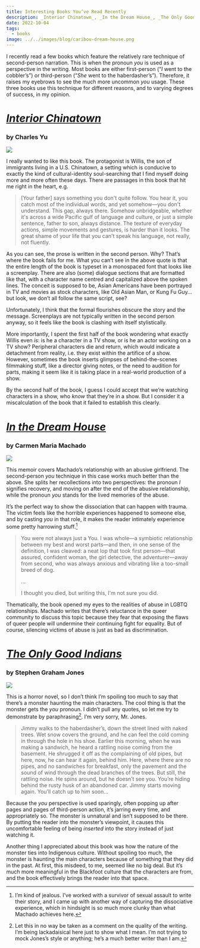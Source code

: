 ```yaml
---
title: Interesting Books You’ve Read Recently
description: _Interior Chinatown_, _In the Dream House_, _The Only Good Indians_
date: 2022-10-04
tags:
  - books
image: ../../images/blog/caribou-dream-house.png
---
```


I recently read a few books which feature the relatively rare technique of second-person narration. This is when the pronoun _you_ is used as a perspective in the writing. Most books are either first-person (“_I_ went to the cobbler’s”) or third-person (“_She_ went to the haberdasher’s”). Therefore, it raises my eyebrows to see the much more uncommon _you_ usage. These three books use this technique for different reasons, and to varying degrees of success, in my opinion.

# [_Interior Chinatown_](https://app.thestorygraph.com/books/9ff7b20b-07f7-4d3d-a4f7-7ca29900e7d3)
### by Charles Yu

![](../../images/blog/interior-chinatown.jpeg)

I really wanted to like this book. The protagonist is Willis, the son of immigrants living in a U.S. Chinatown, a setting which is conducive to exactly the kind of cultural-identity soul-searching that I find myself doing more and more often these days. There are passages in this book that hit me right in the heart, e.g.

> [Your father] says something you don't quite follow. You hear it, you catch most of the individual words, and yet somehow—you don't understand. This gap, always there. Somehow unbridgeable, whether it's across a wide Pacific gulf of language and culture, or just a simple sentence, father to son, always distance. The texture of everyday actions, simple movements and gestures, is harder than it looks. The great shame of your life that you can't speak his language, not really, not fluently.

As you can see, the prose is written in the second person. Why? That’s where the book fails for me. What you can’t see in the above quote is that the entire length of the book is typeset in a monospaced font that looks like a screenplay. There are also (some) dialogue sections that are formatted like that, with a character name centred and capitalized above the spoken lines. The conceit is supposed to be, Asian Americans have been portrayed in TV and movies as stock characters, like Old Asian Man, or Kung Fu Guy… but look, we don’t all follow the same script, see?

Unfortunately, I think that the formal flourishes obscure the story and the message. Screenplays are not typically written in the second person anyway, so it feels like the book is clashing with itself stylistically.

More importantly, I spent the first half of the book wondering what exactly Willis even _is_: is he a character in a TV show, or is he an actor working on a TV show? Peripheral characters die and return, which would indicate a detachment from reality, i.e. they exist within the artifice of a show. However, sometimes the book inserts glimpses of behind-the-scenes filmmaking stuff, like a director giving notes, or the need to audition for parts, making it seem like it is taking place in a real-world production of a show.

By the second half of the book, I guess I could accept that we’re watching characters in a show, who _know_ that they’re in a show. But I consider it a miscalculation of the book that it failed to establish this clearly.

# [_In the Dream House_](https://app.thestorygraph.com/books/2048effe-bd2c-4766-9abe-23e80576667b)
### by Carmen Maria Machado

![](../../images/blog/in-the-dream-house.jpeg)

This memoir covers Machado’s relationship with an abusive girlfriend. The second-person _you_ technique in this case works much better than the above. She splits her recollections into two perspectives: the pronoun _I_ signifies recovery, and moving on after the end of the abusive relationship, while the pronoun _you_ stands for the lived memories of the abuse.

It’s the perfect way to show the dissociation that can happen with trauma. The victim feels like the horrible experiences happened to someone else, and by casting _you_ in that role, it makes the reader intimately experience some pretty harrowing stuff.[^1]

> You were not always just a You. I was whole—a symbiotic relationship between my best and worst parts—and then, in one sense of the definition, I was cleaved: a neat lop that took first person—that assured, confident woman, the girl detective, the adventurer—away from second, who was always anxious and vibrating like a too-small breed of dog.
> 
> …
> 
> I thought you died, but writing this, I'm not sure you did.

Thematically, the book opened my eyes to the realities of abuse in LGBTQ relationships. Machado writes that there’s reluctance in the queer community to discuss this topic because they fear that exposing the flaws of queer people will undermine their continuing fight for equality. But of course, silencing victims of abuse is just as bad as discrimination.

# [_The Only Good Indians_](https://app.thestorygraph.com/books/79437676-42a1-4936-86ac-b885a7f33ac9)
### by Stephen Graham Jones

![](../../images/blog/the-only-good-indians.jpeg)

This is a horror novel, so I don’t think I’m spoiling too much to say that there’s a monster haunting the main characters. The cool thing is that the monster gets the _you_ pronoun. I didn’t pull any quotes, so let me try to demonstrate by paraphrasing[^2]. I’m very sorry, Mr. Jones.

> Jimmy walks to the haberdasher’s, down the street lined with naked trees. Wet snow covers the ground, and he can feel the cold coming in through the hole in his shoe. Earlier this morning, when he was making a sandwich, he heard a rattling noise coming from the basement. He shrugged it off as the complaining of old pipes, but here, now, he can hear it again, behind him. Here, where there are no pipes, and no sandwiches for breakfast, only the pavement and the sound of wind through the dead branches of the trees. But still, the rattling noise. He spins around, but he doesn’t see you. You’re hiding behind the rusty husk of an abandoned car. Jimmy starts moving again. You’ll catch up to him soon…

Because the _you_ perspective is used sparingly, often popping up after pages and pages of third-person action, it’s jarring every time, and appropriately so. The monster is unnatural and isn’t supposed to be there. By putting the reader into the monster’s viewpoint, it causes this uncomfortable feeling of being _inserted_ into the story instead of just watching it.

Another thing I appreciated about this book was how the nature of the monster ties into Indigenous culture. Without spoiling too much, the monster is haunting the main characters because of something that they did in the past. At first, this misdeed, to me, seemed like no big deal. But it’s much more meaningful in the Blackfoot culture that the characters are from, and the book effectively brings the reader into that space.

[^1]:	I’m kind of jealous. I’ve worked with a survivor of sexual assault to write their story, and I came up with another way of capturing the dissociative experience, which in hindsight is so much more clunky than what Machado achieves here.

[^2]:	Let this in no way be taken as a comment on the quality of the writing. I’m being lackadaisical here just to show what I mean. I’m not trying to mock Jones’s style or anything; he’s a much better writer than I am.